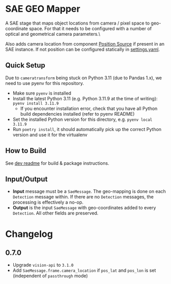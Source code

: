 # SAE GEO Mapper

A SAE stage that maps object locations from camera / pixel space to geo-coordinate space. For that it needs to be configured with a number of optical and geometrical camera parameters.\

Also adds camera location from component [Position Source](https://github.com/starwit/sae-position-source) if present in an SAE instance. If not position can be configured statically in [settings.yaml](settings.template.yaml).

## Quick Setup
Due to `cameratransform` being stuck on Python 3.11 (due to Pandas 1.x), we need to use pyenv for this repository.
- Make sure `pyenv` is installed
- Install the latest Python 3.11 (e.g. Python 3.11.9 at the time of writing): `pyenv install 3.11.9`
  - If you encounter installation error, check that you have all Python build dependencies installed (refer to pyenv README)
- Set the installed Python version for this directory, e.g. `pyenv local 3.11.9`
- Run `poetry install`, it should automatically pick up the correct Python version and use it for the virtualenv

## How to Build

See [dev readme](doc/DEV_README.md) for build & package instructions.

## Input/Output
- **Input** message must be a `SaeMessage`. The geo-mapping is done on each `Detection` message within. If there are no `Detection` messages, the processing is effectively a no-op.
- **Output** is the input `SaeMessage` with geo-coordinates added to every `Detection`. All other fields are preserved.

# Changelog
## 0.7.0
- Upgrade `vision-api` to `3.1.0`
- Add `SaeMessage.frame.camera_location` if `pos_lat` and `pos_lon` is set (independent of `passthrough` mode)